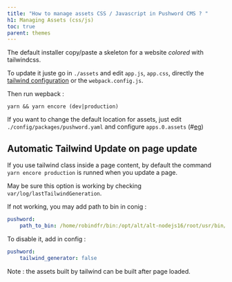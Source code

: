 ```yaml
---
title: "How to manage assets CSS / Javascript in Pushword CMS ? "
h1: Managing Assets (css/js)
toc: true
parent: themes
---
```


The default installer copy/paste a skeleton for a website _colored_ with tailwindcss.

To update it juste go in `./assets` and edit `app.js`, `app.css`, directly the [tailwind configuration](https://tailwindcss.com/docs/configuration) or the `webpack.config.js`.

Then run wepback :

```
yarn && yarn encore (dev|production)
```

If you want to change the default location for assets, just edit `./config/packages/pushword.yaml` and configure `apps.0.assets` (#[eg](https://github.com/Pushword/Pushword/blob/main/packages/skeleton/config/packages/pushword.yaml#L31))

## Automatic Tailwind Update on page update

If you use tailwind class inside a page content, by default the command `yarn encore production` is runned when you update a page.

May be sure this option is working by checking `var/log/lastTailwindGeneration`.

If not working, you may add path to bin in conig :
```yaml
pushword:
    path_to_bin: /home/robindfr/bin:/opt/alt/alt-nodejs16/root/usr/bin/
```

To disable it, add in config :

```yaml
pushword:
    tailwind_generator: false
```

Note : the assets built by tailwind can be built after page loaded.